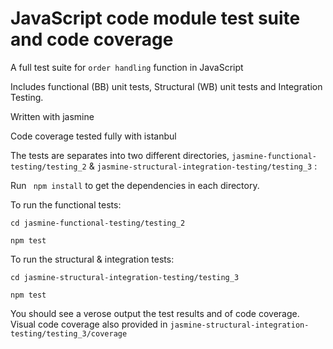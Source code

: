# JavaScript code module test suite and code coverage

A full test suite for ```order handling``` function in JavaScript

Includes functional (BB) unit tests, Structural (WB) unit tests and Integration Testing.

Written with jasmine

Code coverage tested fully with istanbul

The tests are separates into two different directories, `jasmine-functional-testing/testing_2` & `jasmine-structural-integration-testing/testing_3`
:

Run ` npm install` to get the dependencies in each directory.

To run the functional tests:

`cd jasmine-functional-testing/testing_2`

`npm test`

To run the structural & integration tests:

`cd jasmine-structural-integration-testing/testing_3`

`npm test`

You should see a verose output the test results and of code coverage. Visual code coverage also provided in `jasmine-structural-integration-testing/testing_3/coverage`
